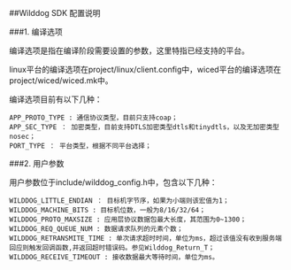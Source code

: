 ##Wilddog SDK 配置说明

###1. 编译选项

编译选项是指在编译阶段需要设置的参数，这里特指已经支持的平台。

linux平台的编译选项在project/linux/client.config中，wiced平台的编译选项在project/wiced/wiced.mk中。

编译选项目前有以下几种：

	APP_PROTO_TYPE : 通信协议类型，目前只支持coap；
	APP_SEC_TYPE ： 加密类型，目前支持DTLS加密类型dtls和tinydtls，以及无加密类型nosec；
	PORT_TYPE ： 平台类型，根据不同平台选择；

###2. 用户参数

用户参数位于include/wilddog_config.h中，包含以下几种：

	WILDDOG_LITTLE_ENDIAN ： 目标机字节序，如果为小端则该宏值为1；
	WILDDOG_MACHINE_BITS : 目标机位数，一般为8/16/32/64；
	WILDDOG_PROTO_MAXSIZE : 应用层协议数据包最大长度，其范围为0~1300；
	WILDDOG_REQ_QUEUE_NUM : 数据请求队列的元素个数；
	WILDDOG_RETRANSMITE_TIME : 单次请求超时时间，单位为ms，超过该值没有收到服务端回应则触发回调函数,并返回超时错误码。参见Wilddog_Return_T；
	WILDDOG_RECEIVE_TIMEOUT : 接收数据最大等待时间，单位为ms。

